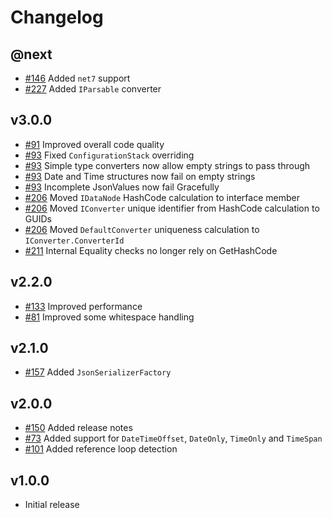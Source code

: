 # Changelog

## @next

- [#146](https://github.com/Marvin-Brouwer/FluentSerializer/issues/146) Added `net7` support
- [#227](https://github.com/Marvin-Brouwer/FluentSerializer/issues/227) Added `IParsable` converter

## v3.0.0

- [#91](https://github.com/Marvin-Brouwer/FluentSerializer/issues/91) Improved overall code quality
- [#93](https://github.com/Marvin-Brouwer/FluentSerializer/issues/93) Fixed `ConfigurationStack` overriding
- [#93](https://github.com/Marvin-Brouwer/FluentSerializer/issues/93) Simple type converters now allow empty strings to pass through
- [#93](https://github.com/Marvin-Brouwer/FluentSerializer/issues/93) Date and Time structures now fail on empty strings
- [#93](https://github.com/Marvin-Brouwer/FluentSerializer/issues/93) Incomplete JsonValues now fail Gracefully
- [#206](https://github.com/Marvin-Brouwer/FluentSerializer/issues/206) Moved `IDataNode` HashCode calculation to interface member
- [#206](https://github.com/Marvin-Brouwer/FluentSerializer/issues/206) Moved `IConverter` unique identifier from HashCode calculation to GUIDs
- [#206](https://github.com/Marvin-Brouwer/FluentSerializer/issues/206) Moved `DefaultConverter` uniqueness calculation to `IConverter.ConverterId`
- [#211](https://github.com/Marvin-Brouwer/FluentSerializer/issues/211) Internal Equality checks no longer rely on GetHashCode

## v2.2.0

- [#133](https://github.com/Marvin-Brouwer/FluentSerializer/issues/133) Improved performance
- [#81](https://github.com/Marvin-Brouwer/FluentSerializer/issues/81) Improved some whitespace handling

## v2.1.0

- [#157](https://github.com/Marvin-Brouwer/FluentSerializer/issues/157) Added `JsonSerializerFactory`

## v2.0.0

- [#150](https://github.com/Marvin-Brouwer/FluentSerializer/issues/150) Added release notes
- [#73](https://github.com/Marvin-Brouwer/FluentSerializer/issues/73) Added support for `DateTimeOffset`, `DateOnly`, `TimeOnly` and `TimeSpan`
- [#101](https://github.com/Marvin-Brouwer/FluentSerializer/issues/101) Added reference loop detection

## v1.0.0

- Initial release
